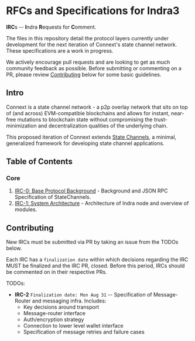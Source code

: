 # RFCs and Specifications for Indra3
**IRC**s -- **I**ndra **R**equests for **C**omment.

The files in this repository detail the protocol layers currently under development for the next iteration of Connext's state channel network. These specifications are a work in progress.

We actively encourage pull requests and are looking to get as much community feedback as possible. Before submitting or commenting on a PR, please review [Contributing](https://github.com/connext/IRCs/blob/master/README.md#contributing) below for some basic guidelines.

## Intro

Connext is a state channel network - a p2p overlay network that sits on top of (and across) EVM-compatible blockchains and allows for instant, near-free mutations to blockchain state without compromising the trust-minimization and decentralization qualities of the underlying chain.

This proposed iteration of Connext extends [State Channels](https://statechannels.org), a minimal, generalized framework for developing state channel applications.

## Table of Contents
### Core
1. [IRC-0: Base Protocol Background](https://github.com/connext/IRCs/blob/01-base-protocol-background/0-base-protocol-background.md) - Background and JSON RPC Specification of StateChannels.
2. [IRC-1: System Architecture](https://github.com/connext/IRCs/blob/01-system-architecture/1-system-architecture.md) - Architecture of Indra node and overview of modules.

## Contributing
New IRCs must be submitted via PR by taking an issue from the TODOs below.

Each IRC has a `finalization date` within which decisions regarding the IRC MUST be finalized and the IRC PR, closed. Before this period, IRCs should be commented on in their respective PRs.

TODOs:
- **IRC-2** `Finalization date: Mon Aug 31` -- Specification of Message-Router and messaging infra. Includes:
    - Key decisions around transport
    - Message-router interface
    - Auth/encryption strategy
    - Connection to lower level wallet interface
    - Specification of message retries and failure cases
